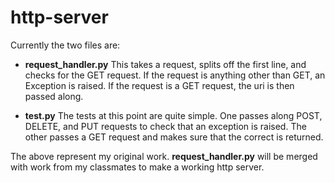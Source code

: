 http-server
===========
Currently the two files are:

* **request_handler.py** This takes a request, splits off the first line, and checks for the GET request. If the request is anything other than GET, an Exception is raised.
If the request is a GET request, the uri is then passed along.

* **test.py** The tests at this point are quite simple. One passes along POST, DELETE, and PUT requests to check that an exception is raised. The other passes a GET request and makes sure that the correct is returned.

The above represent my original work. **request_handler.py** will be merged with work from my classmates to make a working http server.